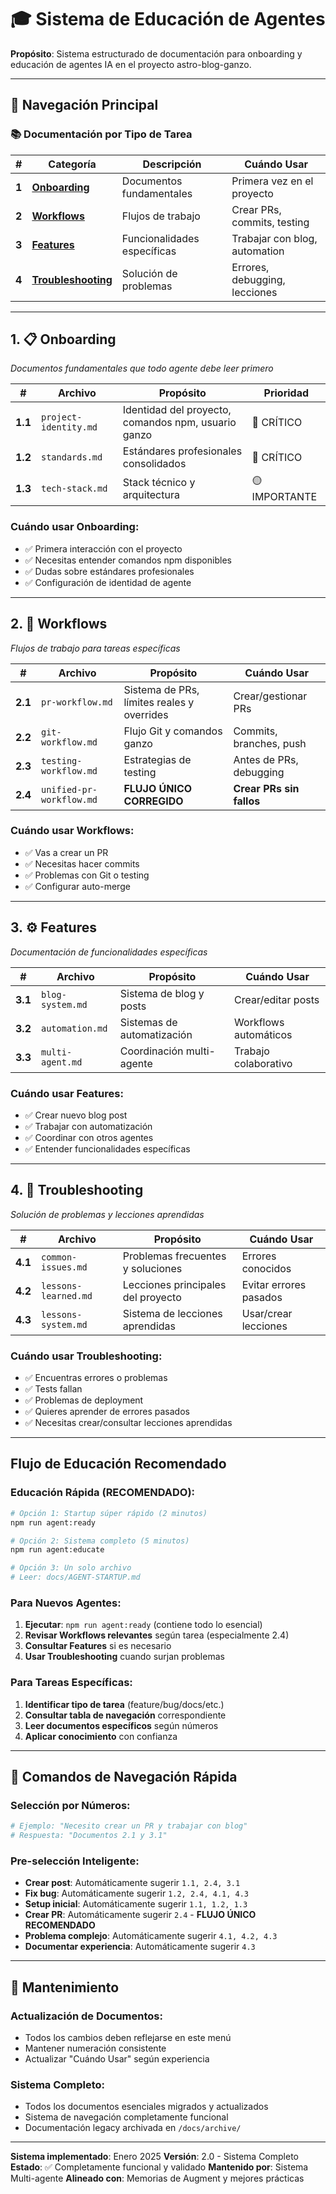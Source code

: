 # 🎓 Sistema de Educación de Agentes

**Propósito**: Sistema estructurado de documentación para onboarding y educación de agentes IA en el proyecto astro-blog-ganzo.

---

## 🧭 **Navegación Principal**

### **📚 Documentación por Tipo de Tarea**

| # | Categoría | Descripción | Cuándo Usar |
|---|-----------|-------------|-------------|
| **1** | **[Onboarding](#1-onboarding)** | Documentos fundamentales | Primera vez en el proyecto |
| **2** | **[Workflows](#2-workflows)** | Flujos de trabajo | Crear PRs, commits, testing |
| **3** | **[Features](#3-features)** | Funcionalidades específicas | Trabajar con blog, automation |
| **4** | **[Troubleshooting](#4-troubleshooting)** | Solución de problemas | Errores, debugging, lecciones |

---

## **1. 📋 Onboarding**
*Documentos fundamentales que todo agente debe leer primero*

| # | Archivo | Propósito | Prioridad |
|---|---------|-----------|-----------|
| **1.1** | `project-identity.md` | Identidad del proyecto, comandos npm, usuario ganzo | 🔴 CRÍTICO |
| **1.2** | `standards.md` | Estándares profesionales consolidados | 🔴 CRÍTICO |
| **1.3** | `tech-stack.md` | Stack técnico y arquitectura | 🟡 IMPORTANTE |

### **Cuándo usar Onboarding:**
- ✅ Primera interacción con el proyecto
- ✅ Necesitas entender comandos npm disponibles
- ✅ Dudas sobre estándares profesionales
- ✅ Configuración de identidad de agente

---

## **2. 🔄 Workflows**
*Flujos de trabajo para tareas específicas*

| # | Archivo | Propósito | Cuándo Usar |
|---|---------|-----------|-------------|
| **2.1** | `pr-workflow.md` | Sistema de PRs, límites reales y overrides | Crear/gestionar PRs |
| **2.2** | `git-workflow.md` | Flujo Git y comandos ganzo | Commits, branches, push |
| **2.3** | `testing-workflow.md` | Estrategias de testing | Antes de PRs, debugging |
| **2.4** | `unified-pr-workflow.md` | **FLUJO ÚNICO CORREGIDO** | **Crear PRs sin fallos** |

### **Cuándo usar Workflows:**
- ✅ Vas a crear un PR
- ✅ Necesitas hacer commits
- ✅ Problemas con Git o testing
- ✅ Configurar auto-merge

---

## **3. ⚙️ Features**
*Documentación de funcionalidades específicas*

| # | Archivo | Propósito | Cuándo Usar |
|---|---------|-----------|-------------|
| **3.1** | `blog-system.md` | Sistema de blog y posts | Crear/editar posts |
| **3.2** | `automation.md` | Sistemas de automatización | Workflows automáticos |
| **3.3** | `multi-agent.md` | Coordinación multi-agente | Trabajo colaborativo |

### **Cuándo usar Features:**
- ✅ Crear nuevo blog post
- ✅ Trabajar con automatización
- ✅ Coordinar con otros agentes
- ✅ Entender funcionalidades específicas

---

## **4. 🔧 Troubleshooting**
*Solución de problemas y lecciones aprendidas*

| # | Archivo | Propósito | Cuándo Usar |
|---|---------|-----------|-------------|
| **4.1** | `common-issues.md` | Problemas frecuentes y soluciones | Errores conocidos |
| **4.2** | `lessons-learned.md` | Lecciones principales del proyecto | Evitar errores pasados |
| **4.3** | `lessons-system.md` | Sistema de lecciones aprendidas | Usar/crear lecciones |

### **Cuándo usar Troubleshooting:**
- ✅ Encuentras errores o problemas
- ✅ Tests fallan
- ✅ Problemas de deployment
- ✅ Quieres aprender de errores pasados
- ✅ Necesitas crear/consultar lecciones aprendidas

---

## **Flujo de Educación Recomendado**

### **Educación Rápida (RECOMENDADO):**
```bash
# Opción 1: Startup súper rápido (2 minutos)
npm run agent:ready

# Opción 2: Sistema completo (5 minutos)
npm run agent:educate

# Opción 3: Un solo archivo
# Leer: docs/AGENT-STARTUP.md
```

### **Para Nuevos Agentes:**
1. **Ejecutar**: `npm run agent:ready` (contiene todo lo esencial)
2. **Revisar Workflows relevantes** según tarea (especialmente 2.4)
3. **Consultar Features** si es necesario
4. **Usar Troubleshooting** cuando surjan problemas

### **Para Tareas Específicas:**
1. **Identificar tipo de tarea** (feature/bug/docs/etc.)
2. **Consultar tabla de navegación** correspondiente
3. **Leer documentos específicos** según números
4. **Aplicar conocimiento** con confianza

---

## **📖 Comandos de Navegación Rápida**

### **Selección por Números:**
```bash
# Ejemplo: "Necesito crear un PR y trabajar con blog"
# Respuesta: "Documentos 2.1 y 3.1"
```

### **Pre-selección Inteligente:**
- **Crear post**: Automáticamente sugerir `1.1, 2.4, 3.1`
- **Fix bug**: Automáticamente sugerir `1.2, 2.4, 4.1, 4.3`
- **Setup inicial**: Automáticamente sugerir `1.1, 1.2, 1.3`
- **Crear PR**: Automáticamente sugerir `2.4` - **FLUJO ÚNICO RECOMENDADO**
- **Problema complejo**: Automáticamente sugerir `4.1, 4.2, 4.3`
- **Documentar experiencia**: Automáticamente sugerir `4.3`

---

## **🔄 Mantenimiento**

### **Actualización de Documentos:**
- Todos los cambios deben reflejarse en este menú
- Mantener numeración consistente
- Actualizar "Cuándo Usar" según experiencia

### **Sistema Completo:**
- Todos los documentos esenciales migrados y actualizados
- Sistema de navegación completamente funcional
- Documentación legacy archivada en `/docs/archive/`

---

**Sistema implementado**: Enero 2025
**Versión**: 2.0 - Sistema Completo
**Estado**: ✅ Completamente funcional y validado
**Mantenido por**: Sistema Multi-agente
**Alineado con**: Memorias de Augment y mejores prácticas
